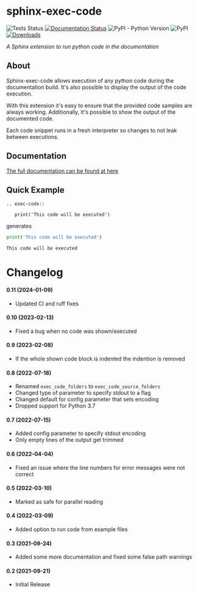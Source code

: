 # sphinx-exec-code
![Tests Status](https://github.com/spacemanspiff2007/sphinx-exec-code/workflows/Tests/badge.svg)
[![Documentation Status](https://readthedocs.org/projects/sphinx-exec-code/badge/?version=latest)](https://sphinx-exec-code.readthedocs.io/en/latest/)
![PyPI - Python Version](https://img.shields.io/pypi/pyversions/sphinx-exec-code)
![PyPI](https://img.shields.io/pypi/v/sphinx-exec-code)
[![Downloads](https://pepy.tech/badge/sphinx-exec-code/month)](https://pepy.tech/project/sphinx-exec-code)

_A Sphinx extension to run python code in the documentation_

## About
Sphinx-exec-code allows execution of any python code during the documentation build.
It's also possible to display the output of the code execution.

With this extension it's easy to ensure that the provided code samples are always working.
Additionally, it's possible to show the output of the documented code.

Each code snippet runs in a fresh interpreter so changes to not leak between executions.

## Documentation
[The full documentation can be found at here](https://sphinx-exec-code.readthedocs.io)


## Quick Example

````text
.. exec-code::

   print('This code will be executed')
````
generates
```python
print('This code will be executed')
```
```
This code will be executed
```

# Changelog
#### 0.11 (2024-01-09)
- Updated CI and ruff fixes

#### 0.10 (2023-02-13)
- Fixed a bug when no code was shown/executed

#### 0.9 (2023-02-08)
- If the whole shown code block is indented the indention is removed

#### 0.8 (2022-07-18)
- Renamed ``exec_code_folders`` to ``exec_code_source_folders``
- Changed type of parameter to specify stdout to a flag
- Changed default for config parameter that sets encoding
- Dropped support for Python 3.7

#### 0.7 (2022-07-15)
- Added config parameter to specify stdout encoding
- Only empty lines of the output get trimmed

#### 0.6 (2022-04-04)
- Fixed an issue where the line numbers for error messages were not correct

#### 0.5 (2022-03-10)
- Marked as safe for parallel reading

#### 0.4 (2022-03-09)
- Added option to run code from example files

#### 0.3 (2021-09-24)
- Added some more documentation and fixed some false path warnings

#### 0.2 (2021-09-21)
- Initial Release
